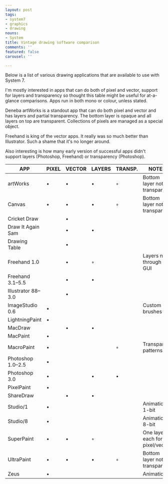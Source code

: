 ```yaml
---
layout: post
tags:
- system7
- graphics
- drawing
nouns:
- System
title: Vintage drawing software comparison
comments: ''
featured: false
carousel: ''

---
```

Below is a list of various drawing applications that are available to use with System 7.

I'm mostly interested in apps that can do both of pixel and vector, support for layers and transparency so thought this table might be useful for at-a-glance comparisons. Apps run in both mono or colour, unless stated.

Deneba artWorks is a standout app that can do both pixel and vector and has layers and partial transparency. The bottom layer is opaque and all layers on top are transparent. Collections of pixels are managed as a special object.

Freehand is king of the vector apps. It really was so much better than Illustrator. Such a shame that it's no longer around.

Also interesting is how many early version of successful apps didn't support layers (Photoshop, Freehand) or transparency (Photoshop).

| APP | PIXEL | VECTOR | LAYERS | TRANSP. | NOTES |
| --- | --- | --- | --- | --- | --- |
| artWorks | • | • | • | ◦ | Bottom layer not transparent |
| Canvas | • | • | • | ◦ | Bottom layer not transparent |
| Cricket Draw |   | • |   |   |  |
| Draw It Again Sam |   | • | • |   |  |
| Drawing Table |   | • |   |   |  |
| Freehand 1.0 |   | • | ◦ |   | Layers not through GUI |
| Freehand 3.1–5.5 |   | • | • |   |  |
| Illustrator 88–3.0 |   | • |   |   |  |
| ImageStudio 0.6 | • |   |   |   | Custom brushes |
| LightningPaint | • |   |   |   |  |
| MacDraw |   | • | • |   |  |
| MacPaint | • |   |   |   |  |
| MacroPaint | • |   |   | ◦ | Transparent patterns |
| Photoshop 1.0–2.5 | • |   |   |   |  |
| Photoshop 3.0 | • |   | • | • |  |
| PixelPaint | • |   |   |   |  |
| ShareDraw |   | • | • |   |  |
| Studio/1 | • |   |   |   | Animation, 1-bit |
| Studio/8 | • |   |   |   | Animation, 8-bit |
| SuperPaint | • | • | ◦ |   | One layer each for pixel/vector |
| UltraPaint | • | • | • | ◦ | Bottom layer not transparent |
| Zeus | • |   |   |   | Animation |